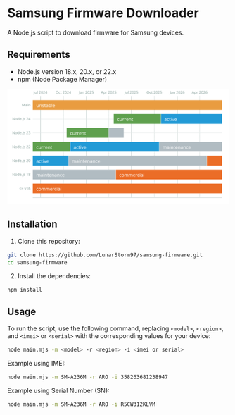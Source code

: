 # Samsung Firmware Downloader

A Node.js script to download firmware for Samsung devices.

## Requirements

- Node.js version 18.x, 20.x, or 22.x
- npm (Node Package Manager)

<p><img src="https://github.com/nodejs/Release/blob/main/schedule.svg" alt="LTS Schedule"/></p>

## Installation

1. Clone this repository:

```bash
git clone https://github.com/LunarStorm97/samsung-firmware.git
cd samsung-firmware
```

2. Install the dependencies:

```bash
npm install
```

## Usage

To run the script, use the following command, replacing `<model>`, `<region>`, and `<imei>` or `<serial>` with the corresponding values for your device:

```bash
node main.mjs -m <model> -r <region> -i <imei or serial>
```

Example using IMEI:

```bash
node main.mjs -m SM-A236M -r ARO -i 358263681238947
```

Example using Serial Number (SN):

```bash
node main.mjs -m SM-A236M -r ARO -i R5CW312KLVM
```
